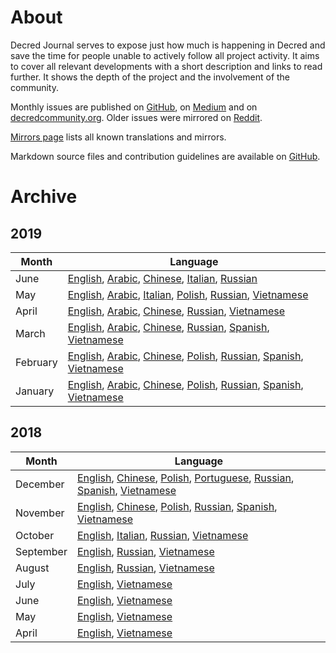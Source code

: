 # About

Decred Journal serves to expose just how much is happening in Decred and save the time for people unable to actively follow all project activity. It aims to cover all relevant developments with a short description and links to read further. It shows the depth of the project and the involvement of the community.

Monthly issues are published on [GitHub](https://xaur.github.io/decred-news/), on [Medium](https://medium.com/decred/journals/home) and on [decredcommunity.org](https://decredcommunity.org/filter?tag=Decred%20Journal&key=category). Older issues were mirrored on [Reddit](https://www.reddit.com/r/decred/search?q=decred+journal&restrict_sr=on&t=all&sort=new).

[Mirrors page](mirrors.md) lists all known translations and mirrors.

Markdown source files and contribution guidelines are available on [GitHub](https://github.com/xaur/decred-news).

# Archive

## 2019

Month|Language
---|---
June|[English](journal/201906.md), [Arabic](https://insaf01.github.io/decred-journal-ar/journal/201906.html), [Chinese](https://github.com/Guang168/DecredCNJournal/blob/master/201906_DecredJournalCN.md), [Italian](https://medium.com/decred-ita/decred-journal-giugno-2019-31f722da056e), [Russian](https://medium.com/decred-russia/decred-journal-june-2019-709e5301ad0)
May|[English](journal/201905.md), [Arabic](https://insaf01.github.io/decred-journal-ar/journal/201905.html), [Italian](https://medium.com/decred-ita/giornale-di-decred-maggio-2019-8dff2b53b1e), [Polish](https://github.com/artikozel/DecredJournalPL/blob/master/journal/201905_DecredJournalPL.md), [Russian](https://medium.com/decred-russia/decred-journal-%D0%BC%D0%B0%D0%B9-2019-8e6cfe4bd4dc), [Vietnamese](https://github.com/raedahgroup/translations/blob/master/vietnamese/2019-05.md)
April|[English](journal/201904.md), [Arabic](https://insaf01.github.io/decred-journal-ar/journal/201904.html), [Chinese](https://www.jianshu.com/p/5ff8f658879c), [Russian](https://medium.com/decred-russia/decred-journal-%D0%B0%D0%BF%D1%80%D0%B5%D0%BB%D1%8C-2019-2903f7fc6219), [Vietnamese](https://github.com/raedahgroup/decred-journal/blob/master/vietnamese/2019-04.md)
March|[English](journal/201903.md), [Arabic](https://insaf01.github.io/decred-journal-ar/journal/201903.html), [Chinese](https://www.jianshu.com/p/fcbcad784ad4), [Russian](https://medium.com/decred-russia/decred-journal-%D0%BC%D0%B0%D1%80%D1%82-2019-b10e4b179336), [Spanish](https://medium.com/@decred_es/revista-decred-marzo-2019-ae0eb9cdceb9), [Vietnamese](https://github.com/raedahgroup/decred-journal/blob/master/vietnamese/2019-03.md)
February|[English](journal/201902.md), [Arabic](https://insaf01.github.io/decred-journal-ar/journal/201902.html), [Chinese](https://www.jianshu.com/p/06cd808e9313), [Polish](https://github.com/artikozel/DecredJournalPL/blob/master/journal/201902_DecredJournalPL.md), [Russian](https://medium.com/decred-russia/decred-journal-%D1%84%D0%B5%D0%B2%D1%80%D0%B0%D0%BB%D1%8C-2019-b9c8e509c9a5), [Spanish](https://medium.com/@decred_es/revista-decred-febrero-2019-432a461a14a5), [Vietnamese](https://github.com/raedahgroup/decred-journal/blob/master/vietnamese/2019-02.md)
January|[English](journal/201901.md), [Arabic](https://insaf01.github.io/decred-journal-ar/journal/201901.html), [Chinese](https://www.jianshu.com/p/097265621ef6), [Polish](https://github.com/artikozel/DecredJournalPL/blob/master/journal/201901_DecredJournalPL.md), [Russian](https://medium.com/decred-russia/decred-journal-%D1%8F%D0%BD%D0%B2%D0%B0%D1%80%D1%8C-2019-77a814bb3a9e), [Spanish](https://medium.com/@decred_es/revista-decred-enero-2019-549e2b051f5a), [Vietnamese](https://github.com/raedahgroup/decred-journal/blob/master/vietnamese/2019-01.md)

## 2018

Month|Language
---|---
December|[English](journal/201812.md), [Chinese](https://www.jianshu.com/p/65e7a83ac27c), [Polish](https://github.com/artikozel/DecredJournalPL/blob/master/journal/201812_DecredJournalPL.md), [Portuguese](https://medium.com/@maiconjunge/jornal-decred-dezembro-de-2018-947c616b894f), [Russian](https://medium.com/decred-russia/decred-journal-%D0%B4%D0%B5%D0%BA%D0%B0%D0%B1%D1%80%D1%8C-2018-9528f7a9d24d), [Spanish](https://medium.com/@decred_es/revista-decred-diciembre-2018-79093f957aac), [Vietnamese](https://github.com/raedahgroup/decred-journal/blob/master/vietnamese/2018-12.md)
November|[English](journal/201811.md), [Chinese](https://www.jianshu.com/p/32721d65d462), [Polish](https://github.com/artikozel/DecredJournalPL/blob/master/journal/201811_DecredJournalPL.md), [Russian](https://medium.com/decred-russia/decred-journal-%D0%BD%D0%BE%D1%8F%D0%B1%D1%80%D1%8C-2018-d0aceacfd72a), [Spanish](https://medium.com/@decred_es/revista-decred-noviembre-2018-a3e52c5fc1a9), [Vietnamese](https://github.com/raedahgroup/decred-journal/blob/master/vietnamese/2018-11.md)
October|[English](journal/201810.md), [Italian](https://medium.com/decred-ita/decred-journal-ottobre-2018-a68e88c926ff), [Russian](https://medium.com/decred-russia/decred-journal-%D0%BE%D0%BA%D1%82%D1%8F%D0%B1%D1%80%D1%8C-2018-1eeffc65344c), [Vietnamese](https://github.com/raedahgroup/decred-journal/blob/master/vietnamese/2018-10.md)
September|[English](journal/201809.md), [Russian](https://medium.com/decred-russia/decred-journal-%D1%81%D0%B5%D0%BD%D1%82%D1%8F%D0%B1%D1%80%D1%8C-2018-4967ddfd5033), [Vietnamese](https://github.com/raedahgroup/decred-journal/blob/master/vietnamese/2018-09.md)
August|[English](journal/201808.md), [Russian](https://medium.com/decred-russia/decred-journal-%D0%B0%D0%B2%D0%B3%D1%83%D1%81%D1%82-2018-8375e838954), [Vietnamese](https://github.com/raedahgroup/decred-journal/blob/master/vietnamese/2018-08.md)
July|[English](journal/201807.md), [Vietnamese](https://github.com/raedahgroup/decred-journal/blob/master/vietnamese/2018-07.md)
June|[English](journal/201806.md), [Vietnamese](https://github.com/raedahgroup/decred-journal/blob/master/vietnamese/2018-06.md)
May|[English](journal/201805.md), [Vietnamese](https://github.com/raedahgroup/decred-journal/blob/master/vietnamese/2018-05.md)
April|[English](journal/201804.md), [Vietnamese](https://github.com/raedahgroup/decred-journal/blob/master/vietnamese/2018-04.md)
